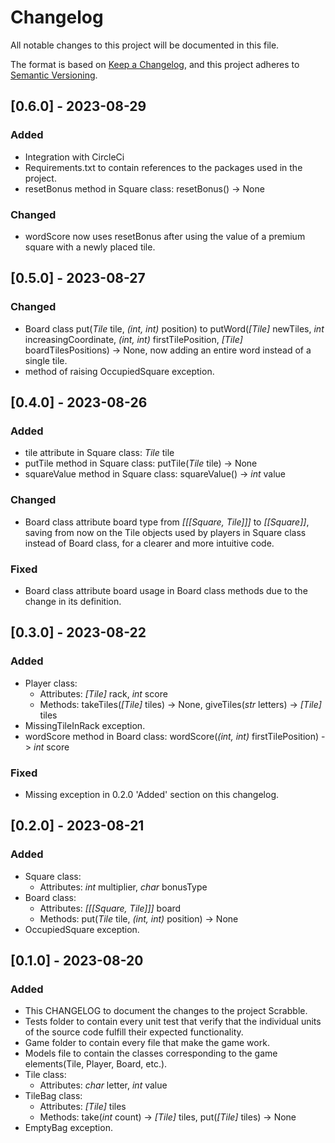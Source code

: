 # Changelog

All notable changes to this project will be documented in this file.

The format is based on [Keep a Changelog](https://keepachangelog.com/en/1.1.0/),
and this project adheres to [Semantic Versioning](https://semver.org/spec/v2.0.0.html).

## [0.6.0] - 2023-08-29

### Added

 - Integration with CircleCi
 - Requirements.txt to contain references to the packages used in the project.
 - resetBonus method in Square class: resetBonus() -> None

### Changed

 - wordScore now uses resetBonus after using the value of a premium square with a newly placed tile.

## [0.5.0] - 2023-08-27

### Changed

 - Board class put(_Tile_ tile, _(int, int)_ position) to putWord(_[Tile]_ newTiles, _int_ increasingCoordinate, _(_int_, _int_)_ firstTilePosition, _[Tile]_ boardTilesPositions) -> None, now adding an entire word instead of a single tile.
 - method of raising OccupiedSquare exception.

## [0.4.0] - 2023-08-26

### Added

 - tile attribute in Square class: _Tile_ tile
 - putTile method in Square class: putTile(_Tile_ tile) -> None
 - squareValue method in Square class: squareValue() -> _int_ value

### Changed

 - Board class attribute board type from _[[[Square, Tile]]]_ to _[[Square]]_, saving from now on the Tile objects used by players in Square class instead of Board class, for a clearer and more intuitive code.  

### Fixed

 - Board class attribute board usage in Board class methods due to the change in its definition.

## [0.3.0] - 2023-08-22

### Added

 - Player class:
    - Attributes: _[Tile]_ rack, _int_ score
    - Methods: takeTiles(_[Tile]_ tiles) -> None, giveTiles(_str_ letters) -> _[Tile]_ tiles
 - MissingTileInRack exception.
 - wordScore method in Board class: wordScore(_(int, int)_ firstTilePosition) -> _int_ score 

### Fixed

 - Missing exception in 0.2.0 'Added' section on this changelog.

## [0.2.0] - 2023-08-21

### Added
 
 - Square class:
    - Attributes: _int_ multiplier, _char_ bonusType
 - Board class:
    - Attributes: _[[[Square, Tile]]]_ board
    - Methods: put(_Tile_ tile, _(int, int)_ position) -> None
 - OccupiedSquare exception.

## [0.1.0] - 2023-08-20

### Added

 - This CHANGELOG to document the changes to the project Scrabble.
 - Tests folder to contain every unit test that verify that the individual units of the source code fulfill their expected functionality. 
 - Game folder to contain every file that make the game work.
 - Models file to contain the classes corresponding to the game elements(Tile, Player, Board, etc.).
 - Tile class:
    - Attributes: _char_ letter, _int_ value
 - TileBag class:
    - Attributes: _[Tile]_ tiles
    - Methods: take(_int_ count) -> _[Tile]_ tiles, put(_[Tile]_ tiles) -> None
 - EmptyBag exception.